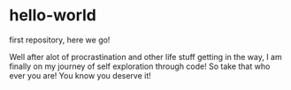 # hello-world
first repository, here we go!

Well after alot of procrastination and other life stuff getting in the way, I am finally on my journey of self exploration through code!
So take that who ever you are! You know you deserve it!

